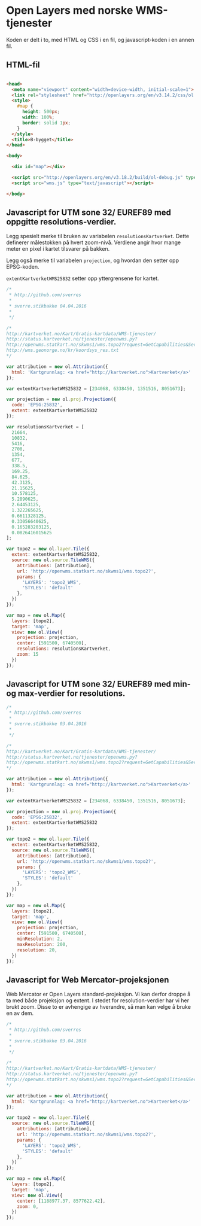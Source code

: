 # Open Layers med norske WMS-tjenester

Koden er delt i to, med HTML og CSS i en fil, og javascript-koden i en annen fil.

## HTML-fil

```HTML

<head>
  <meta name="viewport" content="width=device-width, initial-scale=1">
  <link rel="stylesheet" href="http://openlayers.org/en/v3.14.2/css/ol.css" type="text/css">
  <style>
    #map {
      height: 500px;
      width: 100%;
      border: solid 1px;
    }
  </style>
  <title>B-bygget</title>
</head>

<body>

  <div id="map"></div>

  <script src="http://openlayers.org/en/v3.18.2/build/ol-debug.js" type="text/javascript"></script>
  <script src="wms.js" type="text/javascript"></script>

</body>

```

## Javascript for UTM sone 32/ EUREF89 med oppgitte resolutions-verdier.

Legg spesielt merke til bruken av variabelen `resolutionsKartverket`. Dette definerer målestokken på hvert zoom-nivå. Verdiene angir hvor mange meter en pixel i kartet tilsvarer på bakken.

Legg også merke til variabelen `projection`, og hvordan den setter opp EPSG-koden.

`extentKartverketWMS25832` setter opp yttergrensene for kartet.

```javascript
/*
 * http://github.com/sverres
 *
 * sverre.stikbakke 04.04.2016
 *
 */

/*
http://kartverket.no/Kart/Gratis-kartdata/WMS-tjenester/
http://status.kartverket.no/tjenester/openwms.py?
http://openwms.statkart.no/skwms1/wms.topo2?request=GetCapabilities&Service=WMS
http://wms.geonorge.no/kr/koordsys_res.txt
*/

var attribution = new ol.Attribution({
  html: 'Kartgrunnlag: <a href="http://kartverket.no">Kartverket</a>'
});

var extentKartverketWMS25832 = [234068, 6338450, 1351516, 8051673];

var projection = new ol.proj.Projection({
  code: 'EPSG:25832',
  extent: extentKartverketWMS25832
});

var resolutionsKartverket = [
  21664,
  10832,
  5416,
  2708,
  1354,
  677,
  338.5,
  169.25,
  84.625,
  42.3125,
  21.15625,
  10.578125,
  5.2890625,
  2.64453125,
  1.322265625,
  0.6611328125,
  0.33056640625,
  0.165283203125,
  0.0826416015625
];

var topo2 = new ol.layer.Tile({
  extent: extentKartverketWMS25832,
  source: new ol.source.TileWMS({
    attributions: [attribution],
    url: 'http://openwms.statkart.no/skwms1/wms.topo2?',
    params: {
      'LAYERS': 'topo2_WMS',
      'STYLES': 'default'
    },
  })
});

var map = new ol.Map({
  layers: [topo2],
  target: 'map',
  view: new ol.View({
    projection: projection,
    center: [591500, 6740500],
    resolutions: resolutionsKartverket,
    zoom: 15
  })
});
```

## Javascript for UTM sone 32/ EUREF89 med min- og max-verdier for resolutions.


```javascript
/*
 * http://github.com/sverres
 *
 * sverre.stikbakke 03.04.2016
 *
 */

/*
http://kartverket.no/Kart/Gratis-kartdata/WMS-tjenester/
http://status.kartverket.no/tjenester/openwms.py?
http://openwms.statkart.no/skwms1/wms.topo2?request=GetCapabilities&Service=WMS
*/

var attribution = new ol.Attribution({
  html: 'Kartgrunnlag: <a href="http://kartverket.no">Kartverket</a>'
});

var extentKartverketWMS25832 = [234068, 6338450, 1351516, 8051673];

var projection = new ol.proj.Projection({
  code: 'EPSG:25832',
  extent: extentKartverketWMS25832
});

var topo2 = new ol.layer.Tile({
  extent: extentKartverketWMS25832,
  source: new ol.source.TileWMS({
    attributions: [attribution],
    url: 'http://openwms.statkart.no/skwms1/wms.topo2?',
    params: {
      'LAYERS': 'topo2_WMS',
      'STYLES': 'default'
    },
  })
});

var map = new ol.Map({
  layers: [topo2],
  target: 'map',
  view: new ol.View({
    projection: projection,
    center: [591500, 6740500],
    minResolution: 2,
    maxResolution: 200,
    resolution: 20,
  })
});
```


## Javascript for Web Mercator-projeksjonen

Web Mercator er Open Layers standard-projeksjon. Vi kan derfor droppe å ta med både projeksjon og extent. 
I stedet for resolution-verdier har vi her brukt zoom. Disse to er avhengige av hverandre, så man kan velge å bruke en av dem.


```javascript
/*
 * http://github.com/sverres
 *
 * sverre.stikbakke 03.04.2016
 *
 */

/*
http://kartverket.no/Kart/Gratis-kartdata/WMS-tjenester/
http://status.kartverket.no/tjenester/openwms.py?
http://openwms.statkart.no/skwms1/wms.topo2?request=GetCapabilities&Service=WMS
*/

var attribution = new ol.Attribution({
  html: 'Kartgrunnlag: <a href="http://kartverket.no">Kartverket</a>'
});

var topo2 = new ol.layer.Tile({
  source: new ol.source.TileWMS({
    attributions: [attribution],
    url: 'http://openwms.statkart.no/skwms1/wms.topo2?',
    params: {
      'LAYERS': 'topo2_WMS',
      'STYLES': 'default'
    },
  })
});

var map = new ol.Map({
  layers: [topo2],
  target: 'map',
  view: new ol.View({
    center: [1188977.37, 8577622.42],
    zoom: 0,
  })
});